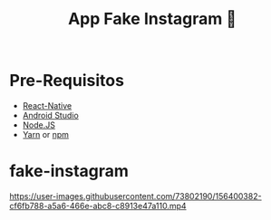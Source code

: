 <h1 align="center">
  <br>
  <br>
  App Fake Instagram 📱
</h1>


<br/>

# Pre-Requisitos

* [React-Native](https://reactnative.dev/)
* [Android Studio](https://developer.android.com/studio) 
* [Node.JS](https://nodejs.org/)
* [Yarn](https://classic.yarnpkg.com/) or [npm](https://www.npmjs.com/get-npm)


# fake-instagram
https://user-images.githubusercontent.com/73802190/156400382-cf6fb788-a5a6-466e-abc8-c8913e47a110.mp4
